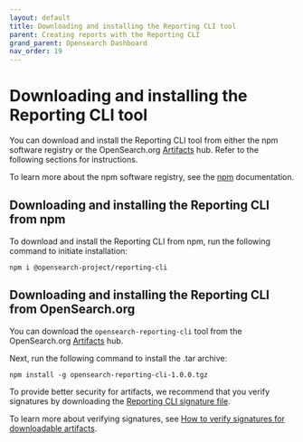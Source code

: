 ```yaml
---
layout: default
title: Downloading and installing the Reporting CLI tool
parent: Creating reports with the Reporting CLI
grand_parent: Opensearch Dashboard
nav_order: 19
---
```


# Downloading and installing the Reporting CLI tool

You can download and install the Reporting CLI tool from either the npm software registry or the OpenSearch.org  [Artifacts](https://opensearch.org/artifacts)  hub. Refer to the following sections for instructions.

To learn more about the npm software registry, see the  [npm](https://docs.npmjs.com/about-npm)  documentation.

## Downloading and installing the Reporting CLI from npm[](https://opensearch.org/docs/latest/dashboards/reporting-cli/rep-cli-install/#downloading-and-installing-the-reporting-cli-from-npm)

To download and install the Reporting CLI from npm, run the following command to initiate installation:

```
npm i @opensearch-project/reporting-cli

```

## Downloading and installing the Reporting CLI from OpenSearch.org[](https://opensearch.org/docs/latest/dashboards/reporting-cli/rep-cli-install/#downloading-and-installing-the-reporting-cli-from-opensearchorg)

You can download the  `opensearch-reporting-cli`  tool from the OpenSearch.org  [Artifacts](https://artifacts.opensearch.org/reporting-cli/opensearch-reporting-cli-1.0.0.tgz)  hub.

Next, run the following command to install the .tar archive:

```
npm install -g opensearch-reporting-cli-1.0.0.tgz

```

To provide better security for artifacts, we recommend that you verify signatures by downloading the  [Reporting CLI signature file](https://artifacts.opensearch.org/reporting-cli/opensearch-reporting-cli-1.0.0.tgz.sig).

To learn more about verifying signatures, see  [How to verify signatures for downloadable artifacts](https://opensearch.org/verify-signatures.html).